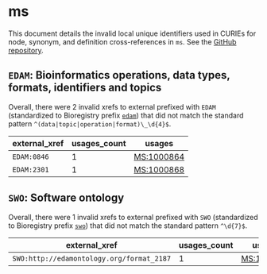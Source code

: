 # ms

This document details the invalid local unique identifiers used in CURIEs
for node, synonym, and definition cross-references in `ms`. See the [GitHub repository](https://github.com/HUPO-PSI/psi-ms-CV).


## `EDAM`: Bioinformatics operations, data types, formats, identifiers and topics

Overall, there were 2 invalid
xrefs to external prefixed with `EDAM` (standardized to Bioregistry
prefix [`edam`](https://bioregistry.io/edam)) that
did not match the standard pattern `^(data|topic|operation|format)\_\d{4}$`.

| external_xref   |   usages_count | usages                                          |
|-----------------|----------------|-------------------------------------------------|
| `EDAM:0846`     |              1 | [MS:1000864](https://bioregistry.io/MS:1000864) |
| `EDAM:2301`     |              1 | [MS:1000868](https://bioregistry.io/MS:1000868) |

## `SWO`: Software ontology

Overall, there were 1 invalid
xrefs to external prefixed with `SWO` (standardized to Bioregistry
prefix [`swo`](https://bioregistry.io/swo)) that
did not match the standard pattern `^\d{7}$`.

| external_xref                             |   usages_count | usages                                          |
|-------------------------------------------|----------------|-------------------------------------------------|
| `SWO:http://edamontology.org/format_2187` |              1 | [MS:1002659](https://bioregistry.io/MS:1002659) |

